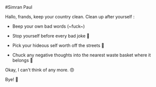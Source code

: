 #Simran Paul

Hallo, frands, keep your country clean.
Clean up after yourself :

- Beep your own bad words (~fuck~)

- Stop yourself before every bad joke :speak_no_evil:

- Pick your hideous self worth off the streets :cherry_blossom:

- Chuck any negative thoughts into the nearest waste basket where it belongs :tada: 

Okay, I can't think of any more. :disappointed:

Bye! :wave:
